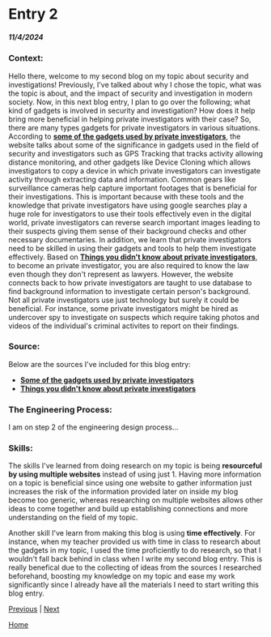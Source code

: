 # Entry 2
##### 11/4/2024

### Context:
Hello there, welcome to my second blog on my topic about security and investigations! Previously, I've talked about why I chose the topic, what was the topic is about, and the impact of security and investigation in modern society. Now, in this next blog entry, I plan to go over the following; what kind of gadgets is involved in security and investigation? How does it help bring more beneficial in helping private investigators with their case? So, there are many types gadgets for private investigators in various situations. According to [**some of the gadgets used by private investigators**](https://www.investigatesc.com/the-5-coolest-gadgets-and-gear-for-private-investigators/), the website talks about some of the significance in gadgets used in the field of security and investigators such as GPS Tracking that tracks activity allowing distance monitoring, and other gadgets like Device Cloning which allows investigators to copy a device in which private investigators can investigate activity through extracting data and information. Common gears like surveillance cameras help capture important footages that is beneficial for their investigations. This is important because with these tools and the knowledge that private investigators have using  google searches play a huge role for investigators to use their tools effectively even in the digital world, private investigators can reverse search important images leading to their suspects giving them sense of their background checks and other necessary documentaries. In addition, we learn that private investigators need to be skilled in using their gadgets and tools to help them investigate effectively. Based on [**Things you didn't know about private investigators**](https://www.pce.uw.edu/news-features/articles/things-you-didn-t-know-about-private-investigators
), to become an private investigator, you are also required to know the law even though they don't represent as lawyers. However, the website connects back to how private investigators are taught to use database to find background information to investigate certain person's background. Not all private investigators use just technology but surely it could be beneficial. For instance, some private investigators might be hired as undercover spy to investigate on suspects which require taking photos and videos of the individual's criminal activites to report on their findings.

### Source:
Below are the sources I've included for this blog entry:
* [**Some of the gadgets used by private investigators**](https://www.investigatesc.com/the-5-coolest-gadgets-and-gear-for-private-investigators/)
* [**Things you didn't know about private investigators**](https://www.pce.uw.edu/news-features/articles/things-you-didn-t-know-about-private-investigators)

### The Engineering Process:
I am on step 2 of the engineering design process...

### Skills: 
The skills I've learned from doing research on my topic is being **resourceful by using multiple websites** instead of using just 1. Having more information on a topic is beneficial since using one website to gather information just increases the risk of the information provided later on inside my blog become too generic, whereas researching on multiple websites allows other ideas to come together and build up establishing connections and more understanding on the field of my topic.  

Another skill I've learn from making this blog is using **time effectively**. For instance, when my teacher provided us with time in class to research about the gadgets in my topic, I used the time proficiently to do research, so that I wouldn't fall back behind in class when I write my second blog entry. This is really benefical due to the collecting of ideas from the sources I researched beforehand, boosting my knowledge on my topic and ease my work significantly since I already have all the materials I need to start writing this blog entry.

[Previous](entry01.md) | [Next](entry03.md)

[Home](../README.md)
